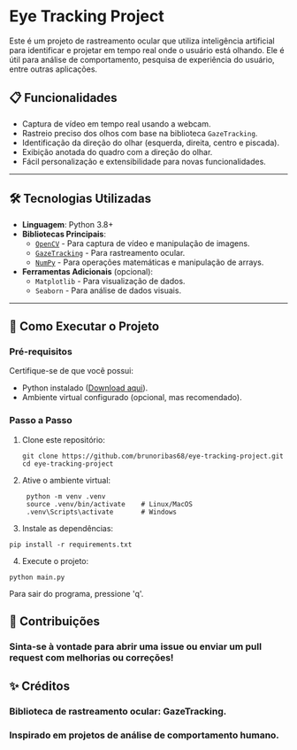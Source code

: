 # Eye Tracking Project

Este é um projeto de rastreamento ocular que utiliza inteligência artificial para identificar e projetar em tempo real onde o usuário está olhando. Ele é útil para análise de comportamento, pesquisa de experiência do usuário, entre outras aplicações.

## 📋 Funcionalidades

- Captura de vídeo em tempo real usando a webcam.
- Rastreio preciso dos olhos com base na biblioteca `GazeTracking`.
- Identificação da direção do olhar (esquerda, direita, centro e piscada).
- Exibição anotada do quadro com a direção do olhar.
- Fácil personalização e extensibilidade para novas funcionalidades.

---

## 🛠 Tecnologias Utilizadas

- **Linguagem**: Python 3.8+
- **Bibliotecas Principais**:
  - [`OpenCV`](https://opencv.org/) - Para captura de vídeo e manipulação de imagens.
  - [`GazeTracking`](https://github.com/antoinelame/GazeTracking) - Para rastreamento ocular.
  - [`NumPy`](https://numpy.org/) - Para operações matemáticas e manipulação de arrays.
- **Ferramentas Adicionais** (opcional):
  - `Matplotlib` - Para visualização de dados.
  - `Seaborn` - Para análise de dados visuais.

---

## 🚀 Como Executar o Projeto

### Pré-requisitos

Certifique-se de que você possui:
- Python instalado ([Download aqui](https://www.python.org/downloads/)).
- Ambiente virtual configurado (opcional, mas recomendado).

### Passo a Passo

1. Clone este repositório:
   ```
   git clone https://github.com/brunoribas68/eye-tracking-project.git
   cd eye-tracking-project
   
2. Ative o ambiente virtual:

     ```
      python -m venv .venv
      source .venv/bin/activate    # Linux/MacOS
      .venv\Scripts\activate       # Windows
     ```
3. Instale as dependências:

```
pip install -r requirements.txt
```

4. Execute o projeto:
```
python main.py
```

Para sair do programa, pressione 'q'.


   
## 🤝 Contribuições
### Sinta-se à vontade para abrir uma issue ou enviar um pull request com melhorias ou correções!


## ✨ Créditos
### Biblioteca de rastreamento ocular: GazeTracking.

### Inspirado em projetos de análise de comportamento humano.